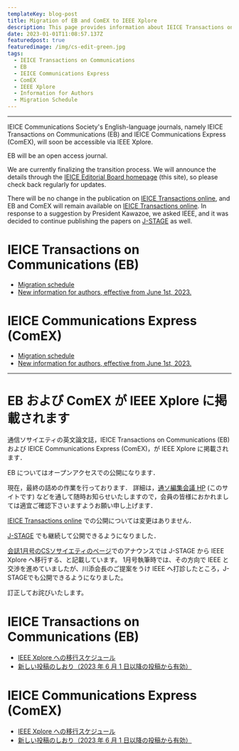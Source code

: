```yaml
---
templateKey: blog-post
title: Migration of EB and ComEX to IEEE Xplore
description: This page provides information about IEICE Transactions on Communications (EB) and IEICE Communications Express (ComEX), both published by the IEICE Communications Society, which will soon be available on IEEE Xplore.
date: 2023-01-01T11:08:57.137Z
featuredpost: true
featuredimage: /img/cs-edit-green.jpg
tags:
  - IEICE Transactions on Communications
  - EB
  - IEICE Communications Express
  - ComEX
  - IEEE Xplore
  - Information for Authors
  - Migration Schedule
---
```


---

IEICE Communications Society's English-language journals, namely IEICE Transactions on Communications (EB) and IEICE Communications Express (ComEX), will soon be accessible via IEEE Xplore.

EB will be an open access journal.

We are currently finalizing the transition process. 
We will announce the details through the [IEICE Editorial Board homepage](https://www.ieice.org/cs/cs-edit/en/xplore/) (this site), so please check back regularly for updates.

There will be no change in the publication on <a href="https://search.ieice.org/bin/index.php?category=B&lang=E&curr=1" target="_blank" rel="noreferrer">IEICE Transactions online</a>, and EB and ComEX will remain available on <a href="https://search.ieice.org/bin/index.php?category=B&lang=E&curr=1" target="_blank" rel="noreferrer">IEICE Transactions online</a>.
In response to a suggestion by President Kawazoe, we asked IEEE, and it was decided to continue publishing the papers on <a href="https://www.jstage.jst.go.jp/browse/transcom" target="_blank" rel="noreferrer">J-STAGE</a> as well.

# IEICE Transactions on Communications (EB)

- [Migration schedule](/xplore/EB-Migration-Schedule)
- <a href="https://www.ieice.org/eng/shiori/mokuji_cs.html" target="_blank" rel="noreferrer">New information for authors, effective from June 1st, 2023.</a>

# IEICE Communications Express (ComEX)

- [Migration schedule](/xplore/ComEX-Migration-Schedule)
- <a href="https://www.ieice.org/cs_r/eng/comex/for_authors.html" target="_blank" rel="noreferrer">New information for authors, effective from June 1st, 2023.</a>

---

# EB および ComEX が IEEE Xplore に掲載されます

通信ソサイエティの英文論文誌，IEICE Transactions on Communications (EB) および IEICE Communications Express (ComEX)，が IEEE Xplore に掲載されます．

EB についてはオープンアクセスでの公開になります．

現在，最終の詰めの作業を行っております．
詳細は，[通ソ編集会議 HP](https://www.ieice.org/cs/cs-edit/en/xplore/) (このサイトです) などを通して随時お知らせいたしますので，会員の皆様におかれましては適宜ご確認下さいますようお願い申し上げます．

[IEICE Transactions online](https://www.ieice.org/jpn_r/transactions/transactions_online/index.html) での公開については変更はありません．

[J-STAGE](https://www.jstage.jst.go.jp/browse/transcom) でも継続して公開できるようになりました．

[会誌1月号のCSソサイエティのページ](https://www.journal.ieice.org/bin/pdf_link.php?fname=k106_1_76&lang=J&year=2023)でのアナウンスでは J-STAGE から IEEE Xplore へ移行する、と記載しています。
1月号執筆時では、その方向で IEEE と交渉を進めていましたが、川添会長のご提案をうけ IEEE へ打診したところ，J-STAGEでも公開できるようになりました。

訂正してお詫びいたします。

# IEICE Transactions on Communications (EB)

- [IEEE Xplore への移行スケジュール](/xplore/EB-Migration-Schedule-ja/)
- <a href="https://www.ieice.org/eng/shiori/mokuji_cs.html" target="_blank" rel="noreferrer">新しい投稿のしおり（2023 年 6 月 1 日以降の投稿から有効）</a>

# IEICE Communications Express (ComEX)

- [IEEE Xplore への移行スケジュール](/xplore/ComEX-Migration-Schedule/)
- <a href="https://www.ieice.org/cs_r/eng/comex/for_authors.html" target="_blank" rel="noreferrer">新しい投稿のしおり（2023 年 6 月 1 日以降の投稿から有効）</a>